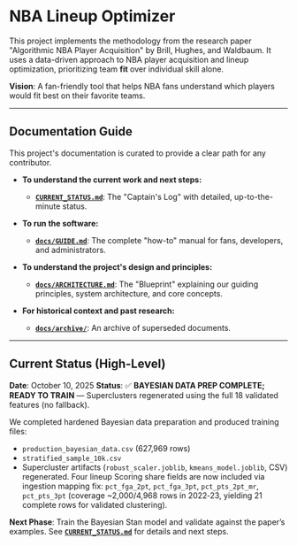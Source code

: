 # NBA Lineup Optimizer

This project implements the methodology from the research paper "Algorithmic NBA Player Acquisition" by Brill, Hughes, and Waldbaum. It uses a data-driven approach to NBA player acquisition and lineup optimization, prioritizing team **fit** over individual skill alone.

**Vision**: A fan-friendly tool that helps NBA fans understand which players would fit best on their favorite teams.

---

## Documentation Guide

This project's documentation is curated to provide a clear path for any contributor.

*   **To understand the current work and next steps:**
    *   **[`CURRENT_STATUS.md`](./CURRENT_STATUS.md)**: The "Captain's Log" with detailed, up-to-the-minute status.

*   **To run the software:**
    *   **[`docs/GUIDE.md`](./docs/GUIDE.md)**: The complete "how-to" manual for fans, developers, and administrators.

*   **To understand the project's design and principles:**
    *   **[`docs/ARCHITECTURE.md`](./docs/ARCHITECTURE.md)**: The "Blueprint" explaining our guiding principles, system architecture, and core concepts.

*   **For historical context and past research:**
    *   **[`docs/archive/`](./docs/archive/)**: An archive of superseded documents.

---

## Current Status (High-Level)

**Date**: October 10, 2025
**Status**: ✅ **BAYESIAN DATA PREP COMPLETE; READY TO TRAIN** — Superclusters regenerated using the full 18 validated features (no fallback).

We completed hardened Bayesian data preparation and produced training files:
- `production_bayesian_data.csv` (627,969 rows)
- `stratified_sample_10k.csv`
- Supercluster artifacts (`robust_scaler.joblib`, `kmeans_model.joblib`, CSV) regenerated. Four lineup Scoring share fields are now included via ingestion mapping fix: `pct_fga_2pt`, `pct_fga_3pt`, `pct_pts_2pt_mr`, `pct_pts_3pt` (coverage ~2,000/4,968 rows in 2022‑23, yielding 21 complete rows for validated clustering).

**Next Phase**: Train the Bayesian Stan model and validate against the paper’s examples. See **[`CURRENT_STATUS.md`](./CURRENT_STATUS.md)** for details and next steps.